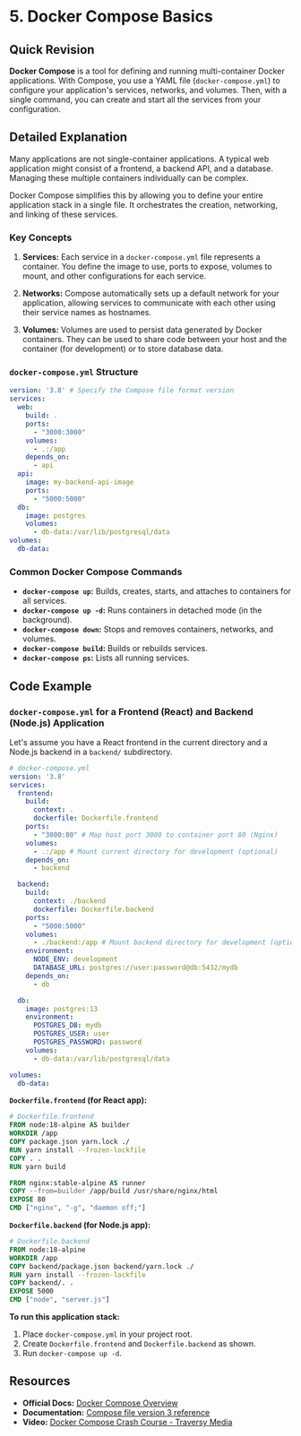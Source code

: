 
# 5. Docker Compose Basics

## Quick Revision

**Docker Compose** is a tool for defining and running multi-container Docker applications. With Compose, you use a YAML file (`docker-compose.yml`) to configure your application's services, networks, and volumes. Then, with a single command, you can create and start all the services from your configuration.

## Detailed Explanation

Many applications are not single-container applications. A typical web application might consist of a frontend, a backend API, and a database. Managing these multiple containers individually can be complex.

Docker Compose simplifies this by allowing you to define your entire application stack in a single file. It orchestrates the creation, networking, and linking of these services.

### Key Concepts

1.  **Services:** Each service in a `docker-compose.yml` file represents a container. You define the image to use, ports to expose, volumes to mount, and other configurations for each service.

2.  **Networks:** Compose automatically sets up a default network for your application, allowing services to communicate with each other using their service names as hostnames.

3.  **Volumes:** Volumes are used to persist data generated by Docker containers. They can be used to share code between your host and the container (for development) or to store database data.

### `docker-compose.yml` Structure

```yaml
version: '3.8' # Specify the Compose file format version
services:
  web:
    build: .
    ports:
      - "3000:3000"
    volumes:
      - .:/app
    depends_on:
      - api
  api:
    image: my-backend-api-image
    ports:
      - "5000:5000"
  db:
    image: postgres
    volumes:
      - db-data:/var/lib/postgresql/data
volumes:
  db-data:
```

### Common Docker Compose Commands

*   **`docker-compose up`:** Builds, creates, starts, and attaches to containers for all services.
*   **`docker-compose up -d`:** Runs containers in detached mode (in the background).
*   **`docker-compose down`:** Stops and removes containers, networks, and volumes.
*   **`docker-compose build`:** Builds or rebuilds services.
*   **`docker-compose ps`:** Lists all running services.

## Code Example

### `docker-compose.yml` for a Frontend (React) and Backend (Node.js) Application

Let's assume you have a React frontend in the current directory and a Node.js backend in a `backend/` subdirectory.

```yaml
# docker-compose.yml
version: '3.8'
services:
  frontend:
    build:
      context: .
      dockerfile: Dockerfile.frontend
    ports:
      - "3000:80" # Map host port 3000 to container port 80 (Nginx)
    volumes:
      - .:/app # Mount current directory for development (optional)
    depends_on:
      - backend

  backend:
    build:
      context: ./backend
      dockerfile: Dockerfile.backend
    ports:
      - "5000:5000"
    volumes:
      - ./backend:/app # Mount backend directory for development (optional)
    environment:
      NODE_ENV: development
      DATABASE_URL: postgres://user:password@db:5432/mydb
    depends_on:
      - db

  db:
    image: postgres:13
    environment:
      POSTGRES_DB: mydb
      POSTGRES_USER: user
      POSTGRES_PASSWORD: password
    volumes:
      - db-data:/var/lib/postgresql/data

volumes:
  db-data:
```

**`Dockerfile.frontend` (for React app):**

```dockerfile
# Dockerfile.frontend
FROM node:18-alpine AS builder
WORKDIR /app
COPY package.json yarn.lock ./
RUN yarn install --frozen-lockfile
COPY . .
RUN yarn build

FROM nginx:stable-alpine AS runner
COPY --from=builder /app/build /usr/share/nginx/html
EXPOSE 80
CMD ["nginx", "-g", "daemon off;"]
```

**`Dockerfile.backend` (for Node.js app):**

```dockerfile
# Dockerfile.backend
FROM node:18-alpine
WORKDIR /app
COPY backend/package.json backend/yarn.lock ./
RUN yarn install --frozen-lockfile
COPY backend/. .
EXPOSE 5000
CMD ["node", "server.js"]
```

**To run this application stack:**

1.  Place `docker-compose.yml` in your project root.
2.  Create `Dockerfile.frontend` and `Dockerfile.backend` as shown.
3.  Run `docker-compose up -d`.

## Resources

*   **Official Docs:** [Docker Compose Overview](https://docs.docker.com/compose/)
*   **Documentation:** [Compose file version 3 reference](https://docs.docker.com/compose/compose-file/compose-file-v3/)
*   **Video:** [Docker Compose Crash Course - Traversy Media](https://www.youtube.com/watch?v=static-relative-absolute-fixed-sticky)
